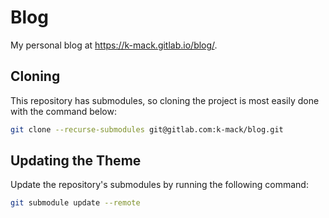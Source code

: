 # Blog

My personal blog at <https://k-mack.gitlab.io/blog/>.

## Cloning

This repository has submodules, so cloning the project is most easily done with the command below:

```bash
git clone --recurse-submodules git@gitlab.com:k-mack/blog.git
```

## Updating the Theme

Update the repository's submodules by running the following command:

```bash
git submodule update --remote
```
